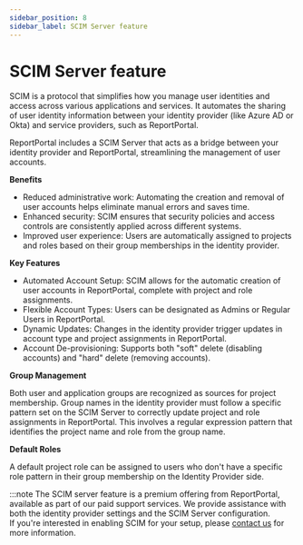 ```yaml
---
sidebar_position: 8
sidebar_label: SCIM Server feature
---
```


# SCIM Server feature

SCIM is a protocol that simplifies how you manage user identities and access across various applications and services. It automates the sharing of user identity information between your identity provider (like Azure AD or Okta) and service providers, such as ReportPortal.

ReportPortal includes a SCIM Server that acts as a bridge between your identity provider and ReportPortal, streamlining the management of user accounts.

**Benefits**

* Reduced administrative work: Automating the creation and removal of user accounts helps eliminate manual errors and saves time.
* Enhanced security: SCIM ensures that security policies and access controls are consistently applied across different systems.
* Improved user experience: Users are automatically assigned to projects and roles based on their group memberships in the identity provider.

**Key Features**

* Automated Account Setup: SCIM allows for the automatic creation of user accounts in ReportPortal, complete with project and role assignments.
* Flexible Account Types: Users can be designated as Admins or Regular Users in ReportPortal.
* Dynamic Updates: Changes in the identity provider trigger updates in account type and project assignments in ReportPortal.
* Account De-provisioning: Supports both "soft" delete (disabling accounts) and "hard" delete (removing accounts).

**Group Management**

Both user and application groups are recognized as sources for project membership. Group names in the identity provider must follow a specific pattern set on the SCIM Server to correctly update project and role assignments in ReportPortal. This involves a regular expression pattern that identifies the project name and role from the group name.

**Default Roles**

A default project role can be assigned to users who don't have a specific role pattern in their group membership on the Identity Provider side.

:::note
The SCIM server feature is a premium offering from ReportPortal, available as part of our paid support services. We provide assistance with both the identity provider settings and the SCIM Server configuration.<br />
If you're interested in enabling SCIM for your setup, please [contact us](https://reportportal.io/contact-us/general) for more information.




